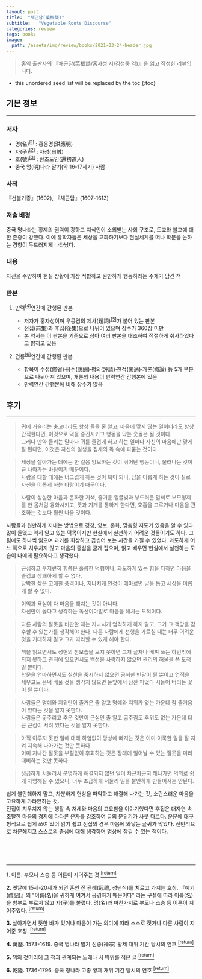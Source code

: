 ```yaml
---
layout: post
title:  "채근담(菜根談)"
subtitle:   "Vegetable Roots Discourse"
categories: review
tags: books
image:
  path: /assets/img/review/books/2021-03-24-header.jpg
---
```


> 홍익 출판사의 『채근담(菜根談/홍자성 저/김성중 역)』을 읽고 작성한 리뷰입니다.

<!--more-->

* this unordered seed list will be replaced by the toc
{:toc}

## 기본 정보
---

### 저자
 * 명(名)<sup id="fnref:1"><a  class="footnote" href="#fn:1">[1]</a></sup> : 홍응명(洪應明)   
 * 자(子)<sup id="fnref:2"><a  class="footnote" href="#fn:2">[2]</a></sup> : 자성(自誠)   
 * 호(號)<sup id="fnref:3"><a  class="footnote" href="#fn:3">[3]</a></sup> : 환초도인(還初道人)   
 * 중국 명(明)나라 말기(약 16-17세기) 사람

### 사적
『선불기종』(1602), 『채근담』(1607-1613)

### 저술 배경
중국 명나라는 황제의 권력이 강하고 지식인이 소외받는 사회 구조로, 도교와 불교에 대한 존중이 강했다. 이에 유학자들은 세상을 교화하기보다 현실세계를 떠나 학문을 논하는 경향이 두드러지게 나타났다.

### 내용
자신을 수양하여 현실 상황에 가장 적합하고 원만하게 행동하라는 주제가 담긴 책

### 판본
1. 만력<sup id="fnref:4"><a  class="footnote" href="#fn:4">[4]</a></sup>연간에 간행된 판본
   - 저자가 홍자성이며 우공겸의 제사(題詞)<sup id="fnref:5"><a  class="footnote" href="#fn:5">[5]</a></sup>가 붙어 있는 판본
   - 전집(前集)과 후집(後集)으로 나뉘어 있으며 장수가 360장 미만
   - 본 역서는 이 판본을 기준으로 삼아 여러 판본을 대조하여 적절하게 취사하였다고 밝히고 있음
  
2. 건륭<sup id="fnref:6"><a  class="footnote" href="#fn:6">[6]</a></sup>연간에 간행된 판본
   - 항목이 수성(修省)·응수(應酬)·평의(評議)·한적(閑適)·개론(槪論) 등 5개 부분으로 나뉘어져 있으며, 개론의 내용이 만력연간 간행본에 있음
   - 만력연간 간행본에 비해 장수가 많음 

## 후기
---

> 귀에 거슬리는 충고더라도 항상 들을 줄 알고, 마음에 맞지 않는 일이더라도 항상 간직한다면, 이것으로 덕을 증진시키고 행동을 닦는 숫돌은 될 것이다.   
그러나 만약 들리는 말마다 귀를 즐겁게 하고 하는 일마다 자신의 마음에만 맞게 잘 된다면, 이것은 자신의 일생을 짐새의 독 속에 파묻는 것이다.

> 세상을 살아가는 데에는 한 걸음 양보하는 것이 뛰어난 행동이니, 물러나는 것이 곧 나아가는 바탕이기 때문이다.   
사람을 대할 때에는 너그럽게 하는 것이 복이 되니, 남을 이롭게 하는 것이 실로 자신을 이롭게 하는 바탕이기 때문이다.

> 사람이 성실한 마음과 온화한 기색, 즐거운 얼굴빛과 부드러운 말씨로 부모형제를 한 몸처럼 융화시키고, 뜻과 기개를 통하게 한다면, 호흡을 고르거나 마음을 관조하는 것보다 훨씬 나을 것이다.
 
사람들과 원만하게 지내는 방법으로 경청, 양보, 온화, 맞춤형 지도가 있음을 알 수 있다. 
많이 들었고 익히 알고 있는 덕목이지만 현실에서 실천하기 어려운 것들이기도 하다. 그럼에도 하나씩 읽으며 과거를 회상하고 곱씹어 보는 시간을 가질 수 있었다.
과도하게 어느 쪽으로 치우치지 않고 마음의 중심을 굳게 잡으며, 읽고 배우면 현실에서 실천하는 모습이 나에게 필요하다고 생각했다. 

> 근심하고 부지런히 힘씀은 훌륭한 덕행이나, 과도하게 있는 힘을 다하면 마음을 즐겁고 상쾌하게 할 수 없다.   
담박한 삶은 고매한 풍격이나, 지나치게 인정이 메마르면 남을 돕고 세상을 이롭게 할 수 없다. 

> 이익과 욕심이 다 마음을 해치는 것이 아니다.   
자신만이 옳다고 생각하는 독선이야말로 마음을 해치는 도적이다. 

> 다른 사람의 잘못을 비판할 때는 지나치게 엄격하게 하지 말고, 그가 그 책망을 감수할 수 있는가를 생각해야 한다. 다른 사람에게 선행을 가르칠 때는 너무 어려운 것을 기대하지 말고 그가 따라할 수 있게 해야 한다.

> 책을 읽으면서도 성현의 참모습을 보지 못하면 그저 글자나 베껴 쓰는 하인밖에 되지 못하고 관직에 있으면서도 백성을 사랑하지 않으면 관리의 허울을 쓴 도적일 뿐이다.  
학문을 연마하면서도 실천을 중시하지 않으면 공허한 빈말이 될 뿐이고 업적을 세우고도 은덕 베풀 것을 생각지 않으면 눈앞에서 잠깐 피었다 시들어 버리는 꽃이 될 뿐이다.

> 사람들은 명예와 지위만이 즐거운 줄 알고 명예와 지위가 없는 가운데 참 즐거움이 있다는 것을 알지 못한다.   
사람들은 굶주리고 추운 것만이 근심인 줄 알고 굶주림도 추위도 없는 가운데 더 큰 근심이 서려 있다는 것을 알지 못한다. 

> 아직 이루지 못한 일에 대해 하염없이 망상에 빠지는 것은 이미 이룩한 일을 잘 지켜 지속해 나아가는 것만 못하다.   
이미 지나간 잘못을 부질없이 후회하는 것은 장래에 일어날 수 있는 잘못을 미리 대비하는 것만 못하다. 

> 성급하게 서둘러서 분명하게 해결되지 않던 일이 차근차근히 해나가면 의외로 쉽게 자명해질 수 있으니, 너무 조급하게 서둘러 일을 불안하게 만들어서는 안된다.

쉽게 불안해하지 말고, 차분하게 현상을 파악하고 해결해 나가는 것, 소란스러운 마음을 고요하게 가라앉히는 것.
<br/>
전집이 치우치지 않는 생활 속 처세와 마음의 고요함을 이야기했다면 후집은 대자연 속 초탈한 마음의 경지에 다다른 은자를 강조하여 글의 분위기가 사뭇 다르다. 
운문에 대구 형식으로 쉽게 쓰여 있어 읽기 쉽고 전집의 경우 마음에 와닿는 글귀가 많았다. 
전반적으로 차분해지고 스스로의 중심에 대해 생각하며 명상에 잠길 수 있는 책이다.

<br/>
<br/>
<br/>

---
<a id="fn:1" class="footnote"><strong>
1.
</strong></a> 
이름. 부모나 스승 등 어른이 지어주는 것 
<a class="footnote" href="#fnref:1"><sup>[return]</sup>

<a id="fn:2" class="footnote"><strong>
2.
</strong></a> 
옛날에 15세-20세가 되면 혼인 전 관례(冠禮, 성년식)를 치르고 가지는 호칭. 『예기(禮記)』의 "이름(名)을 귀하게 여겨서 공경하기 때문이다" 라는 구절에 따라 이름(名)을 함부로 부르지 않고 자(子)를 불렀다. 명(名)과 마찬가지로 부모나 스승 등 어른이 지어주었다. 
<a class="footnote" href="#fnref:2"><sup>[return]</sup>

<a id="fn:3" class="footnote"><strong>
3.
</strong></a> 
살아가면서 뜻한 바가 있거나 마음이 가는 의미에 따라 스스로 짓거나 다른 사람이 지어준 호칭.
<a class="footnote" href="#fnref:3"><sup>[return]</sup>

<a id="fn:4" class="footnote"><strong>
4.
</strong></a> 
萬歷. 1573-1619. 중국 명나라 말기 신종(神宗) 황제 재위 기간 당시의 연호
<a class="footnote" href="#fnref:4"><sup>[return]</sup>

<a id="fn:5" class="footnote"><strong>
5.
</strong></a> 
책의 첫머리에 그 책과 관계되는 노래나 시 따위를 적은 글
<a class="footnote" href="#fnref:5"><sup>[return]</sup>

<a id="fn:6" class="footnote"><strong>
6.
</strong></a> 
乾隆. 1736-1796. 중국 청나라 고종 황제 재위 기간 당시의 연호
<a class="footnote" href="#fnref:6"><sup>[return]</sup>